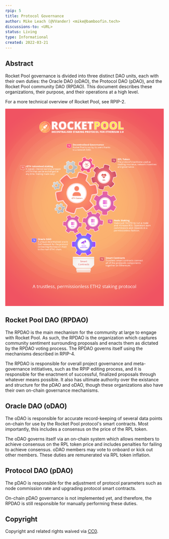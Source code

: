 ```yaml
---
rpip: 5
title: Protocol Governance
author: Mike Leach (@VVander) <mike@bamboofin.tech>
discussions-to: <URL>
status: Living
type: Informational
created: 2022-03-21
---
```


## Abstract
Rocket Pool governance is divided into three distinct DAO units, each with their own duties: the Oracle DAO (oDAO), the Protocol DAO (pDAO), and the Rocket Pool community DAO (RPDAO). This document describes these organizations, their purpose, and their operations at a high level.

For a more technical overview of Rocket Pool, see RPIP-2.
  
![RP Governance Diagram](../assets/rpip-5/RP-governance.png)

## Rocket Pool DAO (RPDAO)

The RPDAO is the main mechanism for the community at large to engage with Rocket Pool. As such, the RPDAO is the organization which captures community sentiment surrounding proposals and enacts them as dictated by the RPDAO voting process. The RPDAO governs itself using the mechanisms described in RPIP-4. 
  
The RPDAO is responsible for overall project governance and meta-governance intitiatives, such as the RPIP editing process, and it is responsible for the enactment of successful, finalized proposals through whatever means possible. It also has ultimate authority over the existance and structure for the pDAO and oDAO, though these organizations also have their own on-chain governance mechanisms.
  
## Oracle DAO (oDAO)

The oDAO is responsible for accurate record-keeping of several data points on-chain for use by the Rocket Pool protocol's smart contracts. Most importantly, this includes a consensus on the price of the RPL token.

The oDAO governs itself via an on-chain system which allows members to achieve consensus on the RPL token price and includes penalties for failing to achieve consensus. oDAO members may vote to onboard or kick out other members. These duties are remunerated via RPL token inflation.

## Protocol DAO (pDAO)
  
The pDAO is responsible for the adjustment of protocol parameters such as node commission rate and upgrading protocol smart contracts.

On-chain pDAO governance is not implemented yet, and therefore, the RPDAO is still responsible for manually performing these duties.

## Copyright
Copyright and related rights waived via [CC0](https://creativecommons.org/publicdomain/zero/1.0/).
